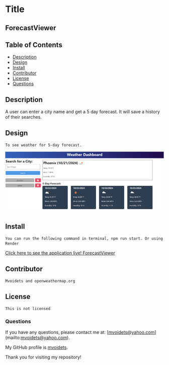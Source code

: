 
  # Title
   <h2>ForecastViewer</h2>
   

  ## Table of Contents

  - [Description](#description)
  - [Design](#design)
  - [Install](#install)
  - [Contributor](#contributor)
  - [License](#license)
  - [Questions](#questions)


  ## Description

   A user can enter a city name and get a 5 day forecast. It will save a history of their searches.

  ## Design

    To see weather for 5-day forecast.

![ForecastViewer Design](/Assets/application_loaded.png)

  ## Install

    You can run the following command in terminal, npm run start. Or using Render
[Click here to see the application live! ForecastViewer](https://forecastviewer-5.onrender.com)


  ## Contributor

    Mvoidets and openweathermap.org

  ## License

    This is not licensed  

  ### Questions

  If you have any questions, please contact me at: [mvoidets@yahoo.com] (mailto:mvoidets@yahoo.com). 

  My GitHub profile is [mvoidets](https://guthub.com/mvoidets).

  Thank you for visiting my repository!